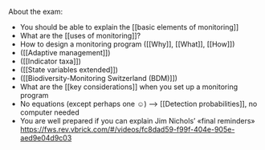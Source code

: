 About the exam:
* You should be able to explain the [[basic elements of monitoring]]
* What are the [[uses of monitoring]]?
* How to design a monitoring program ([[Why]], [[What]], [[How]])
* ([[Adaptive management]])
* ([[Indicator taxa]])
* ([[State variables extended]])
* ([[Biodiversity-Monitoring Switzerland (BDM)]])
* What are the [[key considerations]] when you set up a monitoring program
* No equations (except perhaps one ☺) --> [[Detection probabilities]], no computer needed
* You are well prepared if you can explain Jim Nichols’ «final reminders» https://fws.rev.vbrick.com/#/videos/fc8dad59-f99f-404e-905e-aed9e04d9c03